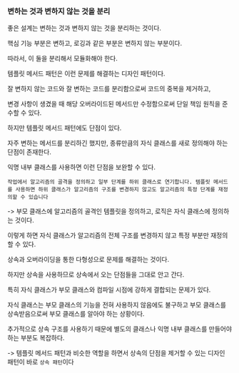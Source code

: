 ### 변하는 것과 변하지 않는 것을 분리

좋은 설계는 변하는 것과 변하지 않는 것을 분리하는 것이다.

핵심 기능 부분은 변하고, 로깅과 같은 부분은 변하지 않는 부분이다.

따라서, 이 둘을 분리해서 모듈화해야 한다.

템플릿 메서드 패턴은 이런 문제를 해결하는 디자인 패턴이다.

잘 변하지 않는 코드와 잘 변하는 코드를 분리함으로써 코드의 중복을 제거하고,

변경 사항이 생겼을 때 해당 오버라이드된 메서드만 수정함으로써 단일 책임 원칙을 준수할 수 있다.

하지만 템플릿 메서드 패턴에도 단점이 있다.

자주 변하는 메서드를 분리하긴 했지만, 종류만큼의 자식 클래스를 새로 정의해야 하는 단점이 존재한다.

익명 내부 클래스를 사용하면 이런 단점을 보완할 수 있다.

`작업에서 알고리즘의 골격을 정의하고 일부 단계를 하위 클래스로 연기합니다. 템플릿 메서드를 사용하면 하위 클래스가 알고리즘의 구조를 변경하지 않고도 알고리즘의 특정 단계를 재정의할 수 있습니다`

-> 부모 클래스에 알고리즘의 골격인 템플릿을 정의하고, 로직은 자식 클래스에 정의하는 것이다.

이렇게 하면 자식 클래스가 알고리즘의 전체 구조를 변경하지 않고 특정 부분만 재정의할 수 있다.

상속과 오버라이딩을 통한 다형성으로 문제를 해결하는 것이다.

하지만 상속을 사용하므로 상속에서 오는 단점들을 그대로 안고 간다.

특히 자식 클래스가 부모 클래스와 컴파일 시점에 강하게 결합되는 문제가 있다.

자식 클래스는 부모 클래스의 기능을 전혀 사용하지 않음에도 불구하고 부모 클래스를 상속받음으로써 부모 클래스를 알아야 하는 상황이다.

추가적으로 상속 구조를 사용하기 때문에 별도의 클래스나 익명 내부 클래스를 만들어야 하는 부분도 복잡하다.

-> 템플릿 메서드 패턴과 비슷한 역할을 하면서 상속의 단점을 제거할 수 있는 디자인 패턴이 바로 `상속 패턴`이다